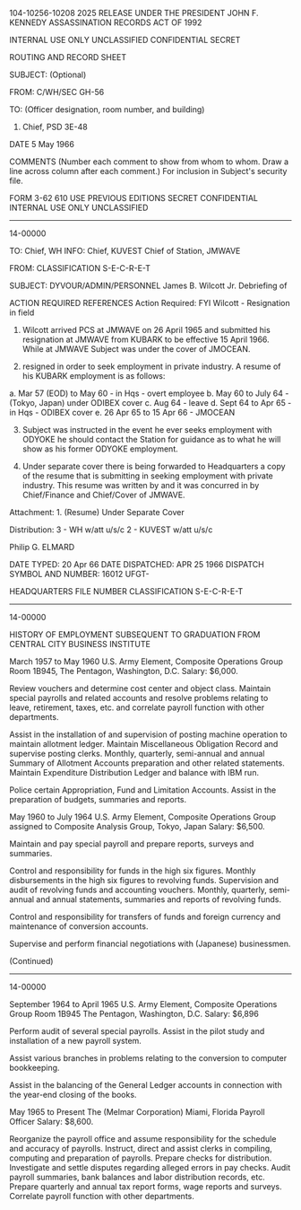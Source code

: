 104-10256-10208 2025 RELEASE UNDER THE PRESIDENT JOHN F. KENNEDY ASSASSINATION RECORDS ACT OF 1992

INTERNAL USE ONLY
UNCLASSIFIED
CONFIDENTIAL
SECRET

ROUTING AND RECORD SHEET

SUBJECT: (Optional)

FROM:
C/WH/SEC
GH-56

TO: (Officer designation, room number, and building)
1. Chief, PSD
3E-48

DATE
5 May 1966

COMMENTS (Number each comment to show from whom to whom. Draw a line across column after each comment.)
For inclusion in Subject's security file.

FORM 3-62
610
USE PREVIOUS EDITIONS
SECRET
CONFIDENTIAL
INTERNAL USE ONLY
UNCLASSIFIED

---

14-00000

TO: Chief, WH
INFO: Chief, KUVEST
Chief of Station, JMWAVE

FROM:
CLASSIFICATION
S-E-C-R-E-T

SUBJECT: DYVOUR/ADMIN/PERSONNEL James B. Wilcott Jr.
Debriefing of

ACTION REQUIRED REFERENCES
Action Required: FYI
Wilcott - Resignation in field

1. Wilcott arrived PCS at JMWAVE on 26 April 1965 and submitted his resignation at JMWAVE from KUBARK to be effective 15 April 1966. While at JMWAVE Subject was under the cover of JMOCEAN.

2. resigned in order to seek employment in private industry. A resume of his KUBARK employment is as follows:

a. Mar 57 (EOD) to May 60 - in Hqs - overt employee
b. May 60 to July 64 - (Tokyo, Japan) under ODIBEX cover
c. Aug 64 - leave
d. Sept 64 to Apr 65 - in Hqs - ODIBEX cover
e. 26 Apr 65 to 15 Apr 66 - JMOCEAN

3. Subject was instructed in the event he ever seeks employment with ODYOKE he should contact the Station for guidance as to what he will show as his former ODYOKE employment.

4. Under separate cover there is being forwarded to Headquarters a copy of the resume that is submitting in seeking employment with private industry. This resume was written by and it was concurred in by Chief/Finance and Chief/Cover of JMWAVE.

Attachment: 1. (Resume)
Under Separate Cover

Distribution:
3 - WH w/att u/s/c
2 - KUVEST w/att u/s/c

Philip G. ELMARD

DATE TYPED: 20 Apr 66
DATE DISPATCHED: APR 25 1966
DISPATCH SYMBOL AND NUMBER: 16012
UFGT-

HEADQUARTERS FILE NUMBER
CLASSIFICATION
S-E-C-R-E-T

---

14-00000

HISTORY OF EMPLOYMENT
SUBSEQUENT TO GRADUATION FROM CENTRAL CITY BUSINESS INSTITUTE

March 1957 to May 1960 U.S. Army Element, Composite Operations Group
Room 1B945, The Pentagon, Washington, D.C.
Salary: $6,000.

Review vouchers and determine cost center and object class.
Maintain special payrolls and related accounts and resolve problems relating to leave, retirement, taxes, etc. and correlate payroll function with other departments.

Assist in the installation of and supervision of posting machine operation to maintain allotment ledger. Maintain Miscellaneous Obligation Record and supervise posting clerks. Monthly, quarterly, semi-annual and annual Summary of Allotment Accounts preparation and other related statements. Maintain Expenditure Distribution Ledger and balance with IBM run.

Police certain Appropriation, Fund and Limitation Accounts.
Assist in the preparation of budgets, summaries and reports.

May 1960 to July 1964 U.S. Army Element, Composite Operations Group
assigned to Composite Analysis Group, Tokyo, Japan
Salary: $6,500.

Maintain and pay special payroll and prepare reports, surveys and summaries.

Control and responsibility for funds in the high six figures.
Monthly disbursements in the high six figures to revolving funds.
Supervision and audit of revolving funds and accounting vouchers.
Monthly, quarterly, semi-annual and annual statements, summaries and reports of revolving funds.

Control and responsibility for transfers of funds and foreign currency and maintenance of conversion accounts.

Supervise and perform financial negotiations with (Japanese) businessmen.

(Continued)

---

14-00000

September 1964 to April 1965 U.S. Army Element, Composite Operations
Group Room 1B945
The Pentagon, Washington, D.C.
Salary: $6,896

Perform audit of several special payrolls. Assist in the pilot study and installation of a new payroll system.

Assist various branches in problems relating to the conversion to computer bookkeeping.

Assist in the balancing of the General Ledger accounts in connection with the year-end closing of the books.

May 1965 to Present The (Melmar Corporation)
Miami, Florida
Payroll Officer
Salary: $8,600.

Reorganize the payroll office and assume responsibility for the schedule and accuracy of payrolls. Instruct, direct and assist clerks in compiling, computing and preparation of payrolls. Prepare checks for distribution. Investigate and settle disputes regarding alleged errors in pay checks. Audit payroll summaries, bank balances and labor distribution records, etc. Prepare quarterly and annual tax report forms, wage reports and surveys. Correlate payroll function with other departments.
